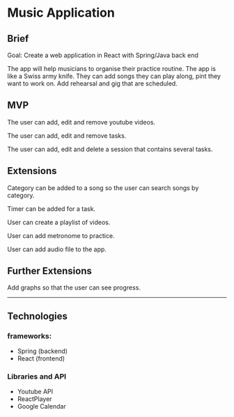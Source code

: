 # Music Application

## Brief

Goal: Create a web application in React with Spring/Java back end

The app will help musicians to organise their practice routine. The app is like a Swiss army knife. They can add songs they can play along, pint they want to work on. Add rehearsal and gig that are scheduled.

## MVP

The user can add, edit and remove youtube videos.

The user can add, edit and remove tasks.

The user can add, edit and delete a session that contains several tasks.

## Extensions

Category can be added to a song so the user can search songs by category.

Timer can be added for a task.

User can create a playlist of videos.

User can add metronome to practice.

User can add audio file to the app.

## Further Extensions

Add graphs so that the user can see progress.

---------

## Technologies

### frameworks:

* Spring (backend)
* React (frontend)

### Libraries and API

* Youtube API
* ReactPlayer
* Google Calendar
